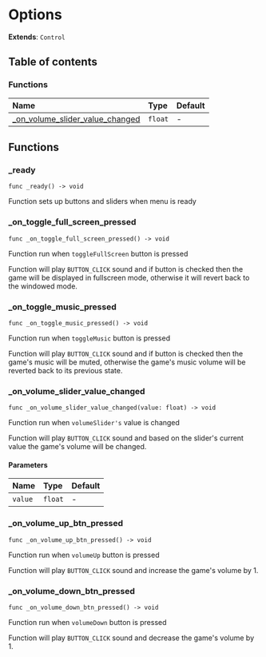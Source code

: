 # Options

**Extends**: `Control`

## Table of contents

### Functions

|Name|Type|Default|
|:-|:-|:-|
|[_on_volume_slider_value_changed](#_on_volume_slider_value_changed)|`float`|-|

## Functions

### _ready

```gdscript
func _ready() -> void
```

Function sets up buttons and sliders when menu is ready

### _on_toggle_full_screen_pressed

```gdscript
func _on_toggle_full_screen_pressed() -> void
```

Function run when `toggleFullScreen` button is pressed

 Function will play `BUTTON_CLICK` sound and if button is checked then the game will be displayed in fullscreen mode, otherwise it will revert back to the windowed mode.

### _on_toggle_music_pressed

```gdscript
func _on_toggle_music_pressed() -> void
```

Function run when `toggleMusic` button is pressed

 Function will play `BUTTON_CLICK` sound and if button is checked then the game's music will be muted, otherwise the game's music volume will be reverted back to its previous state.

### _on_volume_slider_value_changed

```gdscript
func _on_volume_slider_value_changed(value: float) -> void
```

Function run when `volumeSlider's` value is changed

 Function will play `BUTTON_CLICK` sound and based on the slider's current value the game's volume will be changed.

#### Parameters

|Name|Type|Default|
|:-|:-|:-|
|`value`|`float`|-|

### _on_volume_up_btn_pressed

```gdscript
func _on_volume_up_btn_pressed() -> void
```

Function run when `volumeUp` button is pressed

 Function will play `BUTTON_CLICK` sound and increase the game's volume by 1.

### _on_volume_down_btn_pressed

```gdscript
func _on_volume_down_btn_pressed() -> void
```

Function run when `volumeDown` button is pressed

 Function will play `BUTTON_CLICK` sound and decrease the game's volume by 1.


